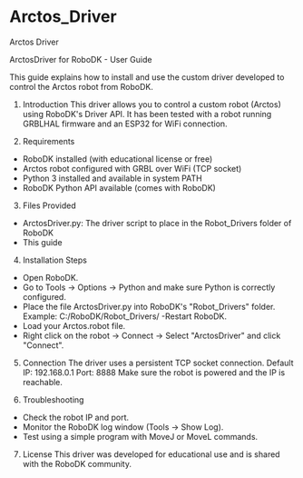 # Arctos_Driver
Arctos Driver

ArctosDriver for RoboDK - User Guide

This guide explains how to install and use the custom driver developed to control the Arctos robot from
RoboDK.

1. Introduction
This driver allows you to control a custom robot (Arctos) using RoboDK's Driver API.
It has been tested with a robot running GRBLHAL firmware and an ESP32 for WiFi connection.

2. Requirements
- RoboDK installed (with educational license or free)
- Arctos robot configured with GRBL over WiFi (TCP socket)
- Python 3 installed and available in system PATH
- RoboDK Python API available (comes with RoboDK)
  
3. Files Provided
- ArctosDriver.py: The driver script to place in the Robot_Drivers folder of RoboDK
- This guide
  
4. Installation Steps
- Open RoboDK.
- Go to Tools -> Options -> Python and make sure Python is correctly configured.
- Place the file ArctosDriver.py into RoboDK's "Robot_Drivers" folder.
   Example: C:/RoboDK/Robot_Drivers/
-Restart RoboDK.
- Load your Arctos.robot file.
- Right click on the robot -> Connect -> Select "ArctosDriver" and click "Connect".
    
5. Connection
The driver uses a persistent TCP socket connection.
Default IP: 192.168.0.1
Port: 8888
Make sure the robot is powered and the IP is reachable.

6. Troubleshooting
- Check the robot IP and port.
- Monitor the RoboDK log window (Tools -> Show Log).
- Test using a simple program with MoveJ or MoveL commands.
  
7. License
This driver was developed for educational use and is shared with the RoboDK community.
